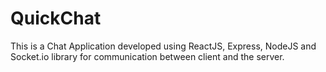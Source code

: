 # QuickChat

This is a Chat Application developed using ReactJS, Express, NodeJS and Socket.io library for communication between client and the server.
